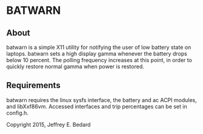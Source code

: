 # BATWARN
## About
batwarn is a simple X11 utility for notifying the user of low battery state
on laptops.  batwarn sets a high display gamma whenever the battery drops
below 10 percent.  The polling frequency increases at this point, in order
to quickly restore normal gamma when power is restored. 

## Requirements
batwarn requires the linux sysfs interface, the battery and ac ACPI modules,
and libXxf86vm.  Accessed interfaces and trip percentages can be set in
config.h.

Copyright 2015, Jeffrey E. Bedard


